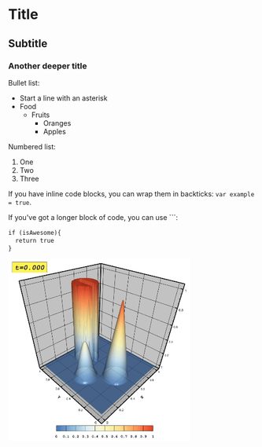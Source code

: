 
# Title
## Subtitle
### Another deeper title


Bullet list:
* Start a line with an asterisk
* Food
  * Fruits
    * Oranges
    * Apples

Numbered list:
1. One
2. Two
3. Three

If you have inline code blocks, you can wrap them in backticks: `var example = true`.

If you've got a longer block of code, you can use ```:

```
if (isAwesome){
  return true
}
```


![Alt text](SBR2.gif)
